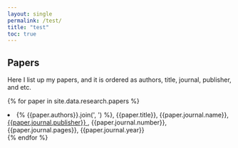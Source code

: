 ```yaml
---
layout: single
permalink: /test/
title: "test"
toc: true
---
```



## Papers

Here I list up my papers, and it is ordered as authors, title, journal, publisher, and etc.


{% for paper in site.data.research.papers %}
  <li>
    {% {{paper.authors}}.join(', ') %}, 
    {{paper.title}}, 
    {{paper.journal.name}},
    <a href="{{ paper.links.journal }}">
    {{paper.journal.publisher}}
    </a>,
    {{paper.journal.number}}, 
    {{paper.journal.pages}}, 
    {{paper.journal.year}}
  </li>
{% endfor %}